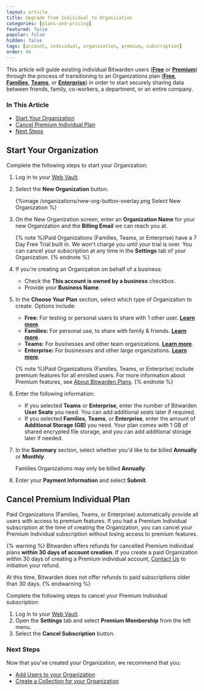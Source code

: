 ```yaml
---
layout: article
title: Upgrade from Individual to Organization
categories: [plans-and-pricing]
featured: false
popular: false
hidden: false
tags: [account, individual, organization, premium, subscription]
order: 04
---
```

This article will guide existing individual Bitwarden users ([**Free**](https://bitwarden.com/help/article/about-bitwarden-plans/#free-individual) or [**Premium**](https://bitwarden.com/help/article/about-bitwarden-plans/#premium-individual)) through the process of transitioning to an Organizations plan ([**Free**](https://bitwarden.com/help/article/about-bitwarden-plans/#free-organizations), [**Families**](https://bitwarden.com/help/article/about-bitwarden-plans/#families-organizations), [**Teams**](https://bitwarden.com/help/article/about-bitwarden-plans/#teams-organizations), or [**Enterprise**](https://bitwarden.com/help/article/about-bitwarden-plans/#enterprise-organizations)) in order to start securely sharing data between friends, family, co-workers, a department, or an entire company.

### In This Article
- [Start Your Organization](#start-your-organization)
- [Cancel Premium Individual Plan](#cancel-premium-individual-plan)
- [Next Steps](#next-steps)

## Start Your Organization

Complete the following steps to start your Organization:

1. Log in to your [Web Vault](https://vault.bitwarden.com/).
2. Select the **New Organization** button.

   {%image /organizations/new-org-button-overlay.png Select New Organization %}

3. On the New Organization screen, enter an **Organization Name** for your new Organization and the **Billing Email** we can reach you at.

   {% note %}Paid Organizations (Families, Teams, or Enterprise) have a 7 Day Free Trial built in. We won't charge you until your trial is over. You can cancel your subscription at any time in the **Settings** tab of your Organization.
   {% endnote %}

4. If you're creating an Organization on behalf of a business:
   - Check the **This account is owned by a business** checkbox.
   - Provide your **Business Name**.

5. In the **Choose Your Plan** section, select which type of Organization to create. Options include:
   - **Free:** For testing or personal users to share with 1 other user. **[Learn more](https://bitwarden.com/help/article/about-bitwarden-plans/#free-organizations)**.
   - **Families:** For personal use, to share with family & friends. **[Learn more](https://bitwarden.com/help/article/about-bitwarden-plans/#families-organizations)**.
   - **Teams:** For businesses and other team organizations. **[Learn more](https://bitwarden.com/help/article/about-bitwarden-plans/#teams-organizations)**.
   - **Enterprise:** For businesses and other large organizations. **[Learn more](https://bitwarden.com/help/article/about-bitwarden-plans/#enterprise-organizations)**.

   {% note %}Paid Organizations (Families, Teams, or Enterprise) include premium features for all enrolled users. For more information about Premium features, see [About Bitwarden Plans](https://bitwarden.com/help/article/about-bitwarden-plans/#compare-the-plans/).
   {% endnote %}

6. Enter the following information:
   - If you selected **Teams** or **Enterprise**, enter the number of Bitwarden **User Seats** you need. You can add additional seats later if required.
   - If you selected **Families**, **Teams**, or **Enterprise**, enter the amount of **Additional Storage (GB)** you need. Your plan comes with 1 GB of shared encrypted file storage, and you can add additional storage later if needed.
7. In the **Summary** section, select whether you'd like to be billed **Annually** or **Monthly**.

   Families Organizations may only be billed **Annually**.
8. Enter your **Payment Information** and select **Submit**.

## Cancel Premium Individual Plan

Paid Organizations (Families, Teams, or Enterprise) automatically provide all users with access to premium features. If you had a Premium Individual subscription at the time of creating the Organization, you can cancel your Premium Individual subscription without losing access to premium features.

{% warning %}
Bitwarden offers refunds for cancelled Premium Individual plans **within 30 days of account creation**. If you create a paid Organization within 30 days of creating a Premium individual account, [Contact Us](https://bitwarden.com/contact) to initiation your refund.

At this time, Bitwarden does not offer refunds to paid subscriptions older than 30 days.
{% endwarning %}

Complete the following steps to cancel your Premium Individual subscription:

1. Log in to your [Web Vault](https://vault.bitwarden.com/).
2. Open the **Settings** tab and select **Premium Membership** from the left menu.
3. Select the **Cancel Subscription** button.

### Next Steps

Now that you've created your Organization, we recommend that you:

- [Add Users to your Organization](https://bitwarden.com/help/article/managing-users/)
- [Create a Collection for your Organization](https://bitwarden.com/help/article/collections/)
